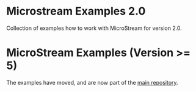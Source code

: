 
# Microstream Examples 2.0

Collection of examples how to work with MicroStream for version 2.0.

# MicroStream Examples (Version >= 5)

The examples have moved, and are now part of the [main repository](https://github.com/microstream-one/microstream/tree/master/examples).
